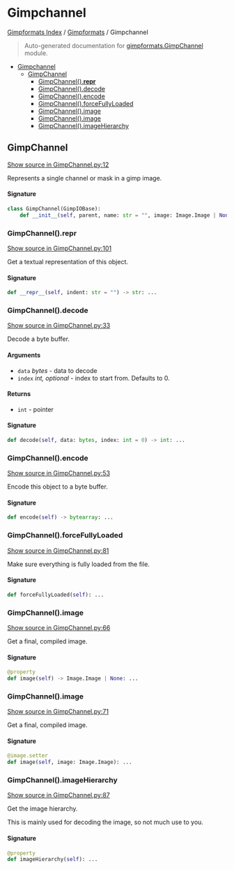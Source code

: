 # Gimpchannel

[Gimpformats Index](../README.md#gimpformats-index) /
[Gimpformats](./index.md#gimpformats) /
Gimpchannel

> Auto-generated documentation for [gimpformats.GimpChannel](../../../gimpformats/GimpChannel.py) module.

- [Gimpchannel](#gimpchannel)
  - [GimpChannel](#gimpchannel)
    - [GimpChannel().__repr__](#gimpchannel()__repr__)
    - [GimpChannel().decode](#gimpchannel()decode)
    - [GimpChannel().encode](#gimpchannel()encode)
    - [GimpChannel().forceFullyLoaded](#gimpchannel()forcefullyloaded)
    - [GimpChannel().image](#gimpchannel()image)
    - [GimpChannel().image](#gimpchannel()image-1)
    - [GimpChannel().imageHierarchy](#gimpchannel()imagehierarchy)

## GimpChannel

[Show source in GimpChannel.py:12](../../../gimpformats/GimpChannel.py#L12)

Represents a single channel or mask in a gimp image.

#### Signature

```python
class GimpChannel(GimpIOBase):
    def __init__(self, parent, name: str = "", image: Image.Image | None = None): ...
```

### GimpChannel().__repr__

[Show source in GimpChannel.py:101](../../../gimpformats/GimpChannel.py#L101)

Get a textual representation of this object.

#### Signature

```python
def __repr__(self, indent: str = "") -> str: ...
```

### GimpChannel().decode

[Show source in GimpChannel.py:33](../../../gimpformats/GimpChannel.py#L33)

Decode a byte buffer.

#### Arguments

- `data` *bytes* - data to decode
- `index` *int, optional* - index to start from. Defaults to 0.

#### Returns

- `int` - pointer

#### Signature

```python
def decode(self, data: bytes, index: int = 0) -> int: ...
```

### GimpChannel().encode

[Show source in GimpChannel.py:53](../../../gimpformats/GimpChannel.py#L53)

Encode this object to a byte buffer.

#### Signature

```python
def encode(self) -> bytearray: ...
```

### GimpChannel().forceFullyLoaded

[Show source in GimpChannel.py:81](../../../gimpformats/GimpChannel.py#L81)

Make sure everything is fully loaded from the file.

#### Signature

```python
def forceFullyLoaded(self): ...
```

### GimpChannel().image

[Show source in GimpChannel.py:66](../../../gimpformats/GimpChannel.py#L66)

Get a final, compiled image.

#### Signature

```python
@property
def image(self) -> Image.Image | None: ...
```

### GimpChannel().image

[Show source in GimpChannel.py:71](../../../gimpformats/GimpChannel.py#L71)

Get a final, compiled image.

#### Signature

```python
@image.setter
def image(self, image: Image.Image): ...
```

### GimpChannel().imageHierarchy

[Show source in GimpChannel.py:87](../../../gimpformats/GimpChannel.py#L87)

Get the image hierarchy.

This is mainly used for decoding the image, so
not much use to you.

#### Signature

```python
@property
def imageHierarchy(self): ...
```